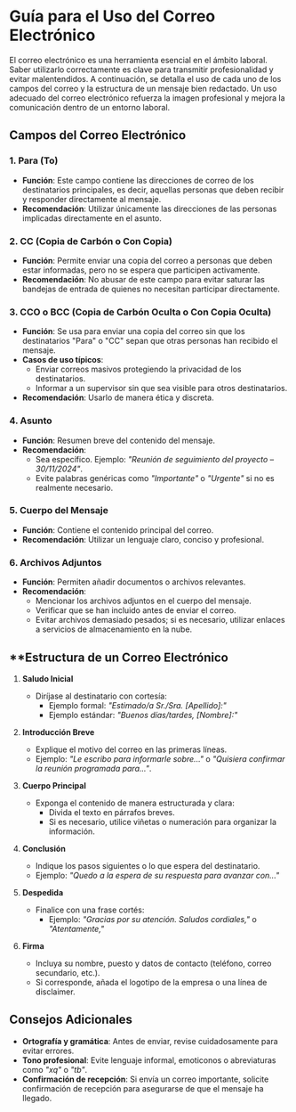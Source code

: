 # Guía para el Uso del Correo Electrónico

El correo electrónico es una herramienta esencial en el ámbito laboral. Saber utilizarlo correctamente es clave para transmitir profesionalidad y evitar malentendidos. A continuación, se detalla el uso de cada uno de los campos del correo y la estructura de un mensaje bien redactado.
Un uso adecuado del correo electrónico refuerza la imagen profesional y mejora la comunicación dentro de un entorno laboral.



## **Campos del Correo Electrónico**

### 1. **Para (To)**

- **Función**: Este campo contiene las direcciones de correo de los destinatarios principales, es decir, aquellas personas que deben recibir y responder directamente al mensaje.
- **Recomendación**: Utilizar únicamente las direcciones de las personas implicadas directamente en el asunto.



### 2. **CC (Copia de Carbón o Con Copia)**

- **Función**: Permite enviar una copia del correo a personas que deben estar informadas, pero no se espera que participen activamente.
- **Recomendación**: No abusar de este campo para evitar saturar las bandejas de entrada de quienes no necesitan participar directamente.


### 3. **CCO o BCC (Copia de Carbón Oculta o Con Copia Oculta)**

- **Función**: Se usa para enviar una copia del correo sin que los destinatarios "Para" o "CC" sepan que otras personas han recibido el mensaje.
- **Casos de uso típicos**:
    - Enviar correos masivos protegiendo la privacidad de los destinatarios.
    - Informar a un supervisor sin que sea visible para otros destinatarios.
- **Recomendación**: Usarlo de manera ética y discreta.


### 4. **Asunto**

- **Función**: Resumen breve del contenido del mensaje.
- **Recomendación**:
    - Sea específico. Ejemplo: _"Reunión de seguimiento del proyecto – 30/11/2024"_.
    - Evite palabras genéricas como _"Importante"_ o _"Urgente"_ si no es realmente necesario.


### 5. **Cuerpo del Mensaje**

- **Función**: Contiene el contenido principal del correo.
- **Recomendación**: Utilizar un lenguaje claro, conciso y profesional.


### 6. **Archivos Adjuntos**

- **Función**: Permiten añadir documentos o archivos relevantes.
- **Recomendación**:
    - Mencionar los archivos adjuntos en el cuerpo del mensaje.
    - Verificar que se han incluido antes de enviar el correo.
    - Evitar archivos demasiado pesados; si es necesario, utilizar enlaces a servicios de almacenamiento en la nube.



## **Estructura de un Correo Electrónico

1. **Saludo Inicial**
    
    - Diríjase al destinatario con cortesía:
        - Ejemplo formal: _"Estimado/a Sr./Sra. [Apellido]:"_
        - Ejemplo estándar: _"Buenos días/tardes, [Nombre]:"_
2. **Introducción Breve**
    
    - Explique el motivo del correo en las primeras líneas.
    - Ejemplo: _"Le escribo para informarle sobre..."_ o _"Quisiera confirmar la reunión programada para..."_.
3. **Cuerpo Principal**
    
    - Exponga el contenido de manera estructurada y clara:
        - Divida el texto en párrafos breves.
        - Si es necesario, utilice viñetas o numeración para organizar la información.
4. **Conclusión**
    
    - Indique los pasos siguientes o lo que espera del destinatario.
    - Ejemplo: _"Quedo a la espera de su respuesta para avanzar con..."_
5. **Despedida**
    
    - Finalice con una frase cortés:
        - Ejemplo: _"Gracias por su atención. Saludos cordiales,"_ o _"Atentamente,"_
6. **Firma**
    
    - Incluya su nombre, puesto y datos de contacto (teléfono, correo secundario, etc.).
    - Si corresponde, añada el logotipo de la empresa o una línea de disclaimer.


## **Consejos Adicionales**

- **Ortografía y gramática**: Antes de enviar, revise cuidadosamente para evitar errores.
- **Tono profesional**: Evite lenguaje informal, emoticonos o abreviaturas como _"xq"_ o _"tb"_.
- **Confirmación de recepción**: Si envía un correo importante, solicite confirmación de recepción para asegurarse de que el mensaje ha llegado.



